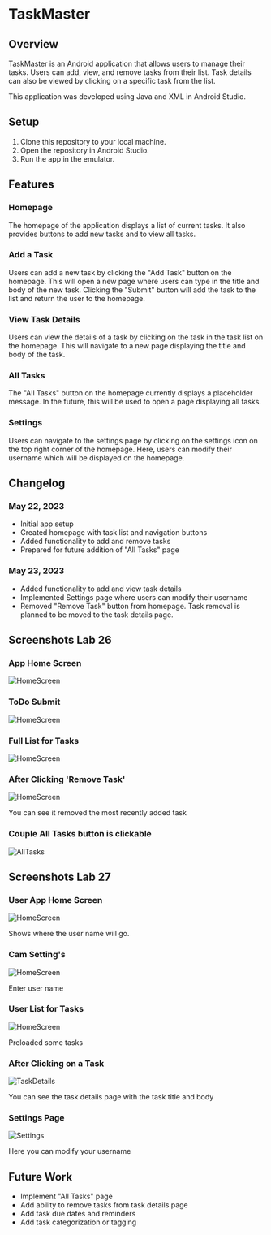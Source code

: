 # TaskMaster

## Overview

TaskMaster is an Android application that allows users to manage their tasks. Users can add, view, and remove tasks from their list. Task details can also be viewed by clicking on a specific task from the list.

This application was developed using Java and XML in Android Studio.

## Setup

1. Clone this repository to your local machine.
2. Open the repository in Android Studio.
3. Run the app in the emulator.

## Features

### Homepage

The homepage of the application displays a list of current tasks. It also provides buttons to add new tasks and to view all tasks.

### Add a Task

Users can add a new task by clicking the "Add Task" button on the homepage. This will open a new page where users can type in the title and body of the new task. Clicking the "Submit" button will add the task to the list and return the user to the homepage.

### View Task Details

Users can view the details of a task by clicking on the task in the task list on the homepage. This will navigate to a new page displaying the title and body of the task.

### All Tasks

The "All Tasks" button on the homepage currently displays a placeholder message. In the future, this will be used to open a page displaying all tasks.

### Settings

Users can navigate to the settings page by clicking on the settings icon on the top right corner of the homepage. Here, users can modify their username which will be displayed on the homepage.

## Changelog

### May 22, 2023

* Initial app setup
* Created homepage with task list and navigation buttons
* Added functionality to add and remove tasks
* Prepared for future addition of "All Tasks" page

### May 23, 2023

* Added functionality to add and view task details
* Implemented Settings page where users can modify their username
* Removed "Remove Task" button from homepage. Task removal is planned to be moved to the task details page.


## Screenshots Lab 26

### App Home Screen

![HomeScreen](/app/images/appHome.png)

### ToDo Submit

![HomeScreen](/app/images/toDoSubmit.png)

### Full List for Tasks

![HomeScreen](/app/images/toDoFull.png)

### After Clicking 'Remove Task'

![HomeScreen](/app/images/toDoAfterDelete.png)

You can see it removed the most recently added task

### Couple All Tasks button is clickable

![AllTasks](/app/images/allTasks.png)

## Screenshots Lab 27

### User App Home Screen

![HomeScreen](/app/images/userNameHome.png)

Shows where the user name will go.

### Cam Setting's

![HomeScreen](/app/images/camSettings.png)

Enter user name

### User List for Tasks

![HomeScreen](/app/images/camHome.png)

Preloaded some tasks

### After Clicking on a Task

![TaskDetails](/app/images/taskDetails.png)

You can see the task details page with the task title and body

### Settings Page

![Settings](/app/images/camSettings.png)

Here you can modify your username

## Future Work

* Implement "All Tasks" page
* Add ability to remove tasks from task details page
* Add task due dates and reminders
* Add task categorization or tagging

